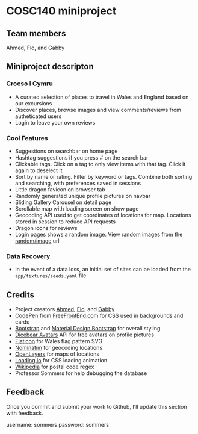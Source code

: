 # COSC140 miniproject

## Team members

Ahmed, Flo, and Gabby

## Miniproject descripton

### Croeso i Cymru

- A curated selection of places to travel in Wales and England based on our excursions
- Discover places, browse images and view comments/reviews from autheticated users
- Login to leave your own reviews

### Cool Features

- Suggestions on searchbar on home page
- Hashtag suggestions if you press # on the search bar
- Clickable tags. Click on a tag to only view items with that tag. Click it again to deselect it
- Sort by name or rating. Filter by keyword or tags. Combine both sorting and searching, with preferences saved in sessions
- Little dragon favicon on browser tab
- Randomly generated unique profile pictures on navbar
- Sliding Gallery Carousel on detail page
- Scrollable map with loading screen on show page
- Geocoding API used to get coordinates of locations for map. Locations stored in session to reduce API requests
- Dragon icons for reviews
- Login pages shows a random image. View random images from the [random/image](https://cosc140-miniproj-ahmedflogabby.ahmedkamran.repl.co/random/image) url

### Data Recovery

- In the event of a data loss, an initial set of sites can be loaded from the `app/fixtures/seeds.yaml` file

## Credits

- Project creators [Ahmed](https://github.com/akamran2001), [Flo](https://github.com/florenceluo), and [Gabby](https://github.com/BobbyTie)
- [CodePen](https://codepen.io/3psy0n/pen/LYpajmX) from [FreeFrontEnd.com](https://freefrontend.com/bootstrap-cards/) for CSS used in backgrounds and cards
- [Bootstrap](https://getbootstrap.com/) and [Material Design Bootstrap](https://mdbootstrap.com/) for overall styling
- [Dicebear Avatars](https://avatars.dicebear.com/) API for free avatars on profile pictures
- [Flaticon](https://www.flaticon.com/pattern) for Wales flag pattern SVG
- [Nominatim](https://nominatim.openstreetmap.org) for geocoding locations
- [OpenLayers](https://openlayers.org) for maps of locations
- [Loading.io](https://loading.io/css/) for CSS loading animation
- [Wikipedia](https://en.wikipedia.org/wiki/Postcodes_in_the_United_Kingdom#Validation) for postal code regex
- Professor Sommers for help debugging the database

## Feedback

Once you commit and submit your work to Github, I'll update this section with feedback.

username: sommers
password: sommers
